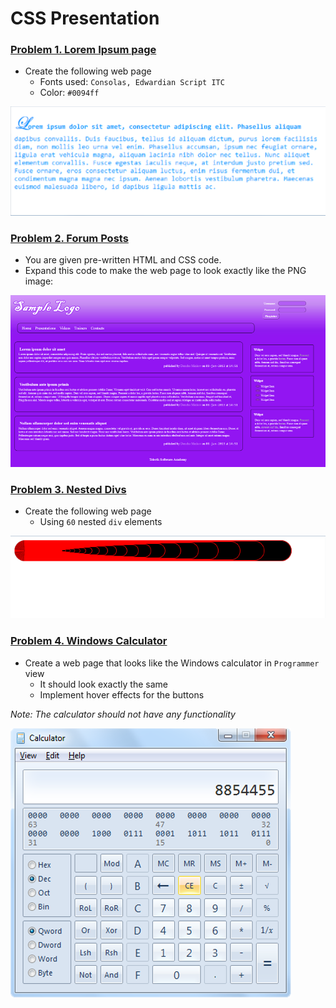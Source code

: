 CSS Presentation
================

### [Problem 1. Lorem Ipsum page](./Problem_1.Lorem_Ipsum_Page)
*	Create the following web page
	*	Fonts used: `Consolas, Edwardian Script ITC`
	*	Color: `#0094ff`
	
![picture1](./Problem_1.Lorem_Ipsum_Page/resources/task1.png)

### [Problem 2. Forum Posts](./Problem_2.Forum_Posts)
*	You are given pre-written HTML and CSS code.
*	Expand this code to make the web page to look exactly like the PNG image:

![picture2](./Problem_2.Forum_Posts/resources/task2.png)

### [Problem 3. Nested Divs](./Problem_3.Nested_Divs)
*	Create the following web page
	*	Using `60` nested `div` elements

![picture3](./Problem_3.Nested_Divs/resources/task3.png)

### [Problem 4. Windows Calculator](./Problem_4.Windows_Calculator)
*	Create a web page that looks like the Windows calculator in `Programmer` view
	*	It should look exactly the same
	*	Implement hover effects for the buttons
	
_Note: The calculator should not have any functionality_

![picture4](./Problem_4.Windows_Calculator/resources/task4.png)